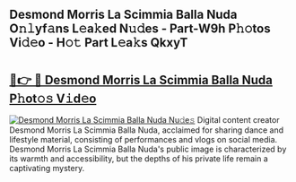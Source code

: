 ## Desmond Morris La Scimmia Balla Nuda O𝚗𝚕yf𝚊ns L𝚎a𝚔ed N𝚞𝚍es - Part-W9h P𝚑𝚘tos Vi𝚍𝚎o - H𝚘𝚝 Part L𝚎a𝚔s QkxyT

# <h2><a href="http://kf7k21.oniu.top/?m=Desmond+Morris+La+Scimmia+Balla+Nuda">🔗👉 🔴 Desmond Morris La Scimmia Balla Nuda P𝚑ot𝚘𝚜 V𝚒d𝚎o</a></h2>

[![Desmond Morris La Scimmia Balla Nuda Nu𝚍e𝚜](https://i.imgur.com/0qMVB7G.gif)](http://kf7k21.oniu.top/?m=Desmond+Morris+La+Scimmia+Balla+Nuda)
Digital content creator Desmond Morris La Scimmia Balla Nuda, acclaimed for sharing dance and lifestyle material, consisting of performances and vlogs on social media. Desmond Morris La Scimmia Balla Nuda's public image is characterized by its warmth and accessibility, but the depths of his private life remain a captivating mystery.  
